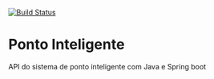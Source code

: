 [![Build Status](https://travis-ci.org/jcabralbr/ponto-inteligente-api.svg?branch=master)](https://travis-ci.org/jcabralbr/ponto-inteligente-api)

# Ponto Inteligente
API do sistema de ponto inteligente com Java e Spring boot
